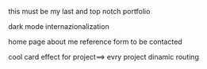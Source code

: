 this must be my last and top notch portfolio

dark mode
internazionalization


home page
about me
reference
form to be contacted

cool card effect for project==> evry project dinamic routing 
